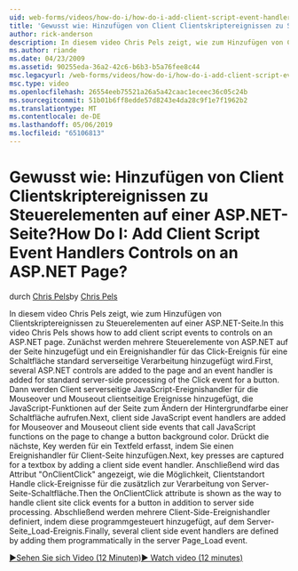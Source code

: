 ```yaml
---
uid: web-forms/videos/how-do-i/how-do-i-add-client-script-event-handlers-controls-on-an-aspnet-page
title: 'Gewusst wie: Hinzufügen von Client Clientskriptereignissen zu Steuerelementen auf einer ASP.NET-Seite? | Microsoft-Dokumentation'
author: rick-anderson
description: In diesem video Chris Pels zeigt, wie zum Hinzufügen von Clientskriptereignissen zu Steuerelementen auf einer ASP.NET-Seite. Zunächst werden mehrere Steuerelemente von ASP.NET auf der Seite und ein e hinzugefügt...
ms.author: riande
ms.date: 04/23/2009
ms.assetid: 90255eda-36a2-42c6-b6b3-b5a76fee8c44
msc.legacyurl: /web-forms/videos/how-do-i/how-do-i-add-client-script-event-handlers-controls-on-an-aspnet-page
msc.type: video
ms.openlocfilehash: 26554eeb75521a26a5a42caac1eceec36c05c24b
ms.sourcegitcommit: 51b01b6ff8edde57d8243e4da28c9f1e7f1962b2
ms.translationtype: MT
ms.contentlocale: de-DE
ms.lasthandoff: 05/06/2019
ms.locfileid: "65106813"
---
```

# <a name="how-do-i-add-client-script-event-handlers-controls-on-an-aspnet-page"></a><span data-ttu-id="8573a-105">Gewusst wie: Hinzufügen von Client Clientskriptereignissen zu Steuerelementen auf einer ASP.NET-Seite?</span><span class="sxs-lookup"><span data-stu-id="8573a-105">How Do I: Add Client Script Event Handlers Controls on an ASP.NET Page?</span></span>

<span data-ttu-id="8573a-106">durch [Chris Pels](https://twitter.com/chrispels)</span><span class="sxs-lookup"><span data-stu-id="8573a-106">by [Chris Pels](https://twitter.com/chrispels)</span></span>

<span data-ttu-id="8573a-107">In diesem video Chris Pels zeigt, wie zum Hinzufügen von Clientskriptereignissen zu Steuerelementen auf einer ASP.NET-Seite.</span><span class="sxs-lookup"><span data-stu-id="8573a-107">In this video Chris Pels shows how to add client script events to controls on an ASP.NET page.</span></span> <span data-ttu-id="8573a-108">Zunächst werden mehrere Steuerelemente von ASP.NET auf der Seite hinzugefügt und ein Ereignishandler für das Click-Ereignis für eine Schaltfläche standard serverseitige Verarbeitung hinzugefügt wird.</span><span class="sxs-lookup"><span data-stu-id="8573a-108">First, several ASP.NET controls are added to the page and an event handler is added for standard server-side processing of the Click event for a button.</span></span> <span data-ttu-id="8573a-109">Dann werden Client serverseitige JavaScript-Ereignishandler für die Mouseover und Mouseout clientseitige Ereignisse hinzugefügt, die JavaScript-Funktionen auf der Seite zum Ändern der Hintergrundfarbe einer Schaltfläche aufrufen.</span><span class="sxs-lookup"><span data-stu-id="8573a-109">Next, client side JavaScript event handlers are added for Mouseover and Mouseout client side events that call JavaScript functions on the page to change a button background color.</span></span> <span data-ttu-id="8573a-110">Drückt die nächste, Key werden für ein Textfeld erfasst, indem Sie einen Ereignishandler für Client-Seite hinzufügen.</span><span class="sxs-lookup"><span data-stu-id="8573a-110">Next, key presses are captured for a textbox by adding a client side event handler.</span></span> <span data-ttu-id="8573a-111">Anschließend wird das Attribut "OnClientClick" angezeigt, wie die Möglichkeit, Clientstandort Handle click-Ereignisse für die zusätzlich zur Verarbeitung von Server-Seite-Schaltfläche.</span><span class="sxs-lookup"><span data-stu-id="8573a-111">Then the OnClientClick attribute is shown as the way to handle client site click events for a button in addition to server side processing.</span></span> <span data-ttu-id="8573a-112">Abschließend werden mehrere Client-Side-Ereignishandler definiert, indem diese programmgesteuert hinzugefügt, auf dem Server-Seite\_Load-Ereignis.</span><span class="sxs-lookup"><span data-stu-id="8573a-112">Finally, several client side event handlers are defined by adding them programmatically in the server Page\_Load event.</span></span>

[<span data-ttu-id="8573a-113">&#9654;Sehen Sie sich Video (12 Minuten)</span><span class="sxs-lookup"><span data-stu-id="8573a-113">&#9654; Watch video (12 minutes)</span></span>](https://channel9.msdn.com/Blogs/ASP-NET-Site-Videos/how-do-i-add-client-script-event-handlers-controls-on-an-aspnet-page)
